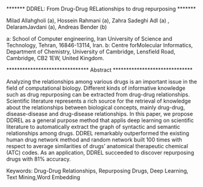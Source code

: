 *******  DDREL: From Drug-Drug RELationships to drug repurposing  *******

Milad Allahgholi (a), Hossein Rahmani (a), Zahra Sadeghi Adl (a) , DelaramJavdani (a), Andreas Bender (b)

a: School of Computer engineering, Iran University of Science and Technology, Tehran, 16846-13114, Iran.
b: Centre forMolecular Informatics, Department of Chemistry, University of Cambridge, Lensfield Road, Cambridge, CB2 1EW, United Kingdom.

*******************************  Abstract  ******************************

Analyzing the relationships among various drugs is an important issue in the field of computational biology.
Different kinds of informative knowledge such as drug repurposing can be extracted from drug-drug relationships.
Scientific literature represents a rich source for the retrieval of knowledge about the relationships between
biological concepts, mainly drug-drug, disease-disease and drug-disease relationships. In this paper, we propose DDREL
as a general purpose method that applis deep learning on scientific literature to automatically extract the graph of
syntactic and semantic relationships among drugs. DDREL remarkably outperformed the existing human drug network 
method and random network built 100 times with respect to average similarities of drugs’ anatomical therapeutic
chemical (ATC) codes. As an application, DDREL succeeded to discover repurposing drugs with 81% accuracy.

Keywords: Drug-Drug Relationships, Repurposing Drugs, Deep Learning, Text Mining,Word Embedding


